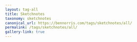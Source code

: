 ```yaml
---
layout: tag-all
title: Sketchnotes
taxonomy: sketchnotes
canonical_url: https://bennorris.com/tags/sketchnotes/all/
permalink: /tags/sketchnotes/all/
gallery-link: true
---
```

